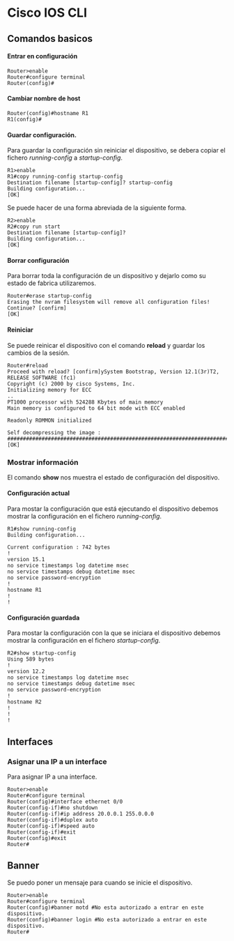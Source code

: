 # Cisco IOS CLI

## Comandos basicos

#### Entrar en configuración

```
Router>enable
Router#configure terminal
Router(config)#
```

#### Cambiar nombre de host

```
Router(config)#hostname R1
R1(config)#
```

#### Guardar configuración.

Para guardar la configuración sin reiniciar el dispositivo, 
se debera copiar el fichero *running-config* a *startup-config*.

```
R1>enable
R1#copy running-config startup-config
Destination filename [startup-config]? startup-config
Building configuration...
[OK]
```

Se puede hacer de una forma abreviada de la siguiente forma.

```
R2>enable
R2#copy run start
Destination filename [startup-config]? 
Building configuration...
[OK]
```

#### Borrar configuración

Para borrar toda la configuración de un dispositivo y 
dejarlo como su estado de fabrica utilizaremos.

```
Router#erase startup-config
Erasing the nvram filesystem will remove all configuration files! Continue? [confirm]
[OK]
```

#### Reiniciar

Se puede reinicar el dispositivo con el comando **reload** y
guardar los cambios de la sesión.

```
Router#reload
Proceed with reload? [confirm]ySystem Bootstrap, Version 12.1(3r)T2, RELEASE SOFTWARE (fc1)
Copyright (c) 2000 by cisco Systems, Inc.
Initializing memory for ECC
..
PT1000 processor with 524288 Kbytes of main memory
Main memory is configured to 64 bit mode with ECC enabled

Readonly ROMMON initialized

Self decompressing the image :
########################################################################## [OK]

```

### Mostrar información

El comando **show** nos muestra el estado de configuración del dispositivo.


#### Configuración actual

Para mostar la configuración que está ejecutando el dispositivo 
debemos mostrar la configuración en el fichero *running-config*.

```
R1#show running-config
Building configuration...

Current configuration : 742 bytes
!
version 15.1
no service timestamps log datetime msec
no service timestamps debug datetime msec
no service password-encryption
!
hostname R1
!
!
```


#### Configuración guardada

Para mostar la configuración con la que se iniciara el dispositivo 
debemos mostrar la configuración en el fichero *startup-config*.

```
R2#show startup-config
Using 589 bytes
!
version 12.2
no service timestamps log datetime msec
no service timestamps debug datetime msec
no service password-encryption
!
hostname R2
!
!
!
```

## Interfaces


### Asignar una IP a un interface

Para asignar IP a una interface.

```
Router>enable
Router#configure terminal
Router(config)#interface ethernet 0/0
Router(config-if)#no shutdown
Router(config-if)#ip address 20.0.0.1 255.0.0.0
Router(config-if)#duplex auto
Router(config-if)#speed auto
Router(config-if)#exit
Router(config)#exit
Router#
```



## Banner

Se puedo poner un mensaje para cuando se inicie el dispositivo.

```
Router>enable
Router#configure terminal
Router(config)#banner motd #No esta autorizado a entrar en este dispositivo.
Router(config)#banner login #No esta autorizado a entrar en este dispositivo.
Router#
```